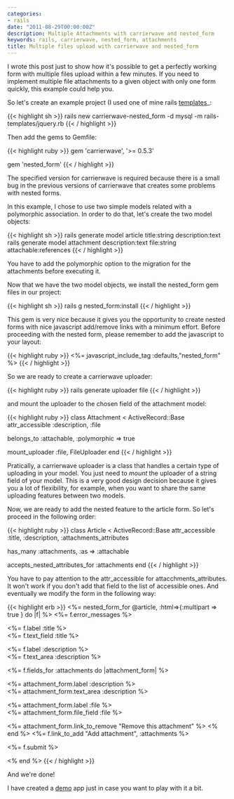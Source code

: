 ```yaml
---
categories:
- rails
date: "2011-08-29T00:00:00Z"
description: Multiple Attachments with carrierwave and nested_form
keywords: rails, carrierwave, nested_form, attachments
title: Multiple files upload with carrierwave and nested_form
---
```


I wrote this post just to show how it's possible to get a perfectly working
form with multiple files upload within a few minutes. If you need to implement
multiple file attachments to a given object with only one form quickly, this
example could help you.

So let's create an example project (I used one of mine rails
[templates](https://github.com/lucapette/rails-templates)_:

{{< highlight sh >}}
rails new carrierwave-nested_form -d mysql -m rails-templates/jquery.rb
{{< / highlight >}}

Then add the gems to Gemfile:

{{< highlight ruby >}}
gem 'carrierwave', '>= 0.5.3'

gem 'nested_form'
{{< / highlight >}}

The specified version for carrierwave is required because there is a small bug
in the previous versions of carrierwave that creates some problems with nested
forms.

In this example, I chose to use two simple models related with a polymorphic association. In order to do that, let's create the two model objects:

{{< highlight sh >}}
rails generate model article title:string description:text
rails generate model attachment description:text file:string attachable:references
{{< / highlight >}}

You have to add the polymorphic option to the migration for the attachments
before executing it.

Now that we have the two model objects, we install the nested_form gem files
in our project:

{{< highlight sh >}}
rails g nested_form:install
{{< / highlight >}}

This gem is very nice because it gives you the opportunity to create nested
forms with nice javascript add/remove links with a minimum effort. Before
proceeding with the nested form, please remember to add the javascript to your
layout:

{{< highlight ruby >}}
<%= javascript_include_tag :defaults,"nested_form" %>
{{< / highlight >}}

So we are ready to create a carrierwave uploader:

{{< highlight ruby >}}
rails generate uploader file
{{< / highlight >}}

and mount the uploader to the chosen field of the attachment model:

{{< highlight ruby >}}
class Attachment < ActiveRecord::Base
   attr_accessible :description, :file

   belongs_to :attachable, :polymorphic => true

   mount_uploader :file, FileUploader
end
{{< / highlight >}}

Pratically, a carrierwave uploader is a class that handles a certain type of
uploading in your model. You just need to _mount_ the uploader of a string
field of your model. This is a very good design decision because it gives you
a lot of flexibility, for example, when you want to share the same uploading
features between two models.

Now, we are ready to add the nested feature to the article form. So let's
proceed in the following order:

{{< highlight ruby >}}
class Article < ActiveRecord::Base
  attr_accessible :title, :description, :attachments_attributes

  has_many :attachments, :as => :attachable

  accepts_nested_attributes_for :attachments
end
{{< / highlight >}}

You have to pay attention to the attr_accessible for attacchments_attributes.
It won't work if you don't add that field to the list of accessible ones. And
eventually we modify the form in the following way:

{{< highlight erb >}}
<%= nested_form_for @article, :html=>{:multipart => true } do |f| %>
  <%= f.error_messages %>
  <p>
  <%= f.label :title %><br />
  <%= f.text_field :title %>
  </p>
  <p>
  <%= f.label :description %><br />
  <%= f.text_area :description %>
  </p>
  <%= f.fields_for :attachments do |attachment_form|  %>
    <p>
    <%= attachment_form.label :description %><br />
    <%= attachment_form.text_area :description %>
    </p>
    <p>
    <%= attachment_form.label :file %><br />
    <%= attachment_form.file_field :file %>
    </p>
    <%= attachment_form.link_to_remove "Remove this attachment" %>
  <% end %>
  <%= f.link_to_add "Add attachment", :attachments %>
  <p><%= f.submit %></p>
 <% end %>
{{< / highlight >}}

And we're done!

I have created a [demo](https://github.com/lucapette/carrierwave-nested_form)
app just in case you want to play with it a bit.
